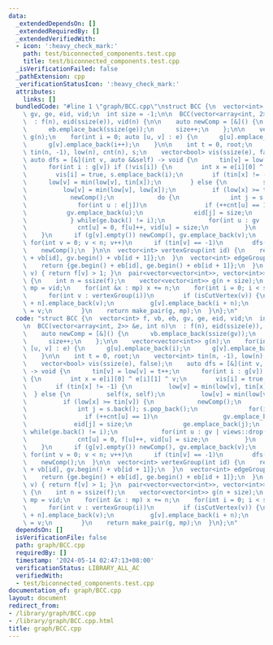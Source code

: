 ```yaml
---
data:
  _extendedDependsOn: []
  _extendedRequiredBy: []
  _extendedVerifiedWith:
  - icon: ':heavy_check_mark:'
    path: test/biconnected_components.test.cpp
    title: test/biconnected_components.test.cpp
  _isVerificationFailed: false
  _pathExtension: cpp
  _verificationStatusIcon: ':heavy_check_mark:'
  attributes:
    links: []
  bundledCode: "#line 1 \"graph/BCC.cpp\"\nstruct BCC {\n  vector<int> f, vb, eb,\
    \ gv, ge, eid, vid;\n  int size = -1;\n\n  BCC(vector<array<int, 2>> &e, int n)\n\
    \  : f(n), eid(ssize(e)), vid(n) {\n\n    auto newComp = [&]() {\n      vb.emplace_back(ssize(gv));\n\
    \      eb.emplace_back(ssize(ge));\n      size++;\n    };\n\n    vector<vector<int>>\
    \ g(n);\n    for(int i = 0; auto [u, v] : e) {\n      g[u].emplace_back(i);\n\
    \      g[v].emplace_back(i++);\n    }\n\n    int t = 0, root;\n    vector<int>\
    \ tin(n, -1), low(n), cnt(n), s;\n    vector<bool> vis(ssize(e), false);\n   \
    \ auto dfs = [&](int v, auto &&self) -> void {\n      tin[v] = low[v] = t++;\n\
    \      for(int i : g[v]) if (!vis[i]) {\n        int x = e[i][0] ^ e[i][1] ^ v;\n\
    \        vis[i] = true, s.emplace_back(i);\n        if (tin[x] != -1) {\n    \
    \      low[v] = min(low[v], tin[x]);\n        } else {\n          self(x, self);\n\
    \          low[v] = min(low[v], low[x]);\n          if (low[x] >= tin[v]) {\n\
    \            newComp();\n            do {\n              int j = s.back(); s.pop_back();\n\
    \              for(int u : e[j])\n                if (++cnt[u] == 1)\n       \
    \           gv.emplace_back(u);\n              eid[j] = size;\n              ge.emplace_back(j);\n\
    \            } while(ge.back() != i);\n            for(int u : gv | views::drop(vb.back()))\n\
    \              cnt[u] = 0, f[u]++, vid[u] = size;\n          }\n        }\n  \
    \    }\n      if (g[v].empty()) newComp(), gv.emplace_back(v);\n    };\n\n   \
    \ for(int v = 0; v < n; v++)\n      if (tin[v] == -1)\n        dfs(root = v, dfs);\n\
    \    newComp();\n  }\n\n  vector<int> vertexGroup(int id) {\n    return {gv.begin()\
    \ + vb[id], gv.begin() + vb[id + 1]};\n  }\n  vector<int> edgeGroup(int id) {\n\
    \    return {ge.begin() + eb[id], ge.begin() + eb[id + 1]};\n  }\n  bool isCutVertex(int\
    \ v) { return f[v] > 1; }\n  pair<vector<vector<int>>, vector<int>> blockCutTree()\
    \ {\n    int n = ssize(f);\n    vector<vector<int>> g(n + size);\n    vector<int>\
    \ mp = vid;\n    for(int &x : mp) x += n;\n    for(int i = 0; i < size; i++)\n\
    \      for(int v : vertexGroup(i))\n        if (isCutVertex(v)) {\n          g[i\
    \ + n].emplace_back(v);\n          g[v].emplace_back(i + n);\n          mp[v]\
    \ = v;\n        }\n    return make_pair(g, mp);\n  }\n};\n"
  code: "struct BCC {\n  vector<int> f, vb, eb, gv, ge, eid, vid;\n  int size = -1;\n\
    \n  BCC(vector<array<int, 2>> &e, int n)\n  : f(n), eid(ssize(e)), vid(n) {\n\n\
    \    auto newComp = [&]() {\n      vb.emplace_back(ssize(gv));\n      eb.emplace_back(ssize(ge));\n\
    \      size++;\n    };\n\n    vector<vector<int>> g(n);\n    for(int i = 0; auto\
    \ [u, v] : e) {\n      g[u].emplace_back(i);\n      g[v].emplace_back(i++);\n\
    \    }\n\n    int t = 0, root;\n    vector<int> tin(n, -1), low(n), cnt(n), s;\n\
    \    vector<bool> vis(ssize(e), false);\n    auto dfs = [&](int v, auto &&self)\
    \ -> void {\n      tin[v] = low[v] = t++;\n      for(int i : g[v]) if (!vis[i])\
    \ {\n        int x = e[i][0] ^ e[i][1] ^ v;\n        vis[i] = true, s.emplace_back(i);\n\
    \        if (tin[x] != -1) {\n          low[v] = min(low[v], tin[x]);\n      \
    \  } else {\n          self(x, self);\n          low[v] = min(low[v], low[x]);\n\
    \          if (low[x] >= tin[v]) {\n            newComp();\n            do {\n\
    \              int j = s.back(); s.pop_back();\n              for(int u : e[j])\n\
    \                if (++cnt[u] == 1)\n                  gv.emplace_back(u);\n \
    \             eid[j] = size;\n              ge.emplace_back(j);\n            }\
    \ while(ge.back() != i);\n            for(int u : gv | views::drop(vb.back()))\n\
    \              cnt[u] = 0, f[u]++, vid[u] = size;\n          }\n        }\n  \
    \    }\n      if (g[v].empty()) newComp(), gv.emplace_back(v);\n    };\n\n   \
    \ for(int v = 0; v < n; v++)\n      if (tin[v] == -1)\n        dfs(root = v, dfs);\n\
    \    newComp();\n  }\n\n  vector<int> vertexGroup(int id) {\n    return {gv.begin()\
    \ + vb[id], gv.begin() + vb[id + 1]};\n  }\n  vector<int> edgeGroup(int id) {\n\
    \    return {ge.begin() + eb[id], ge.begin() + eb[id + 1]};\n  }\n  bool isCutVertex(int\
    \ v) { return f[v] > 1; }\n  pair<vector<vector<int>>, vector<int>> blockCutTree()\
    \ {\n    int n = ssize(f);\n    vector<vector<int>> g(n + size);\n    vector<int>\
    \ mp = vid;\n    for(int &x : mp) x += n;\n    for(int i = 0; i < size; i++)\n\
    \      for(int v : vertexGroup(i))\n        if (isCutVertex(v)) {\n          g[i\
    \ + n].emplace_back(v);\n          g[v].emplace_back(i + n);\n          mp[v]\
    \ = v;\n        }\n    return make_pair(g, mp);\n  }\n};\n"
  dependsOn: []
  isVerificationFile: false
  path: graph/BCC.cpp
  requiredBy: []
  timestamp: '2024-05-14 02:47:13+08:00'
  verificationStatus: LIBRARY_ALL_AC
  verifiedWith:
  - test/biconnected_components.test.cpp
documentation_of: graph/BCC.cpp
layout: document
redirect_from:
- /library/graph/BCC.cpp
- /library/graph/BCC.cpp.html
title: graph/BCC.cpp
---
```

